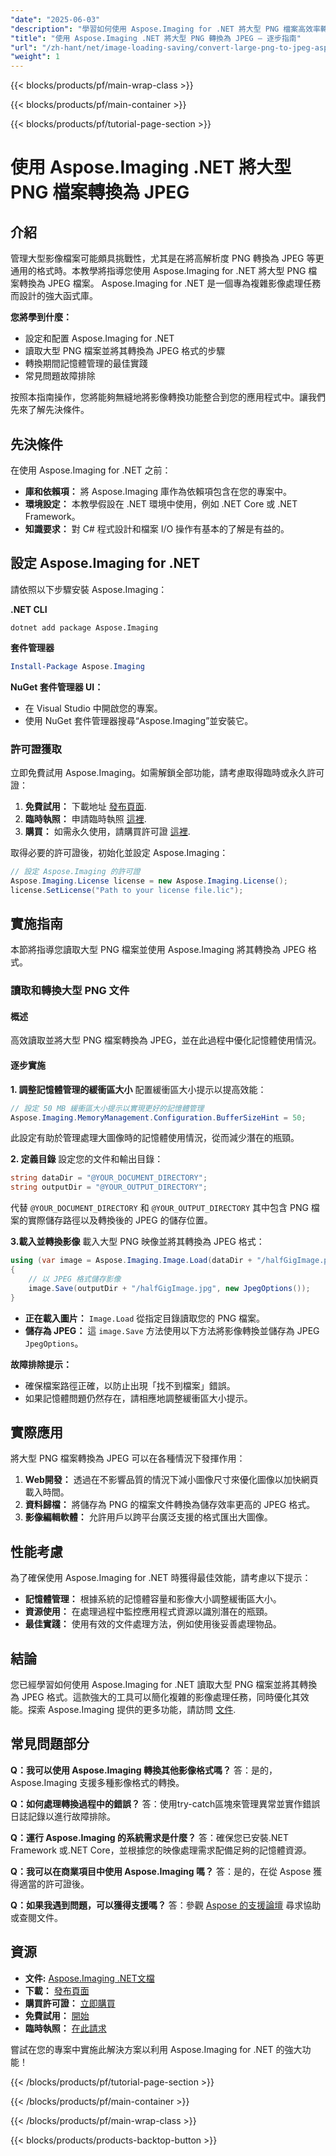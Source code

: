 ```yaml
---
"date": "2025-06-03"
"description": "學習如何使用 Aspose.Imaging for .NET 將大型 PNG 檔案高效率轉換為 JPEG。本指南涵蓋設定、實施和最佳實務。"
"title": "使用 Aspose.Imaging .NET 將大型 PNG 轉換為 JPEG — 逐步指南"
"url": "/zh-hant/net/image-loading-saving/convert-large-png-to-jpeg-aspose-imaging-dotnet/"
"weight": 1
---
```


{{< blocks/products/pf/main-wrap-class >}}

{{< blocks/products/pf/main-container >}}

{{< blocks/products/pf/tutorial-page-section >}}
# 使用 Aspose.Imaging .NET 將大型 PNG 檔案轉換為 JPEG

## 介紹
管理大型影像檔案可能頗具挑戰性，尤其是在將高解析度 PNG 轉換為 JPEG 等更通用的格式時。本教學將指導您使用 Aspose.Imaging for .NET 將大型 PNG 檔案轉換為 JPEG 檔案。 Aspose.Imaging for .NET 是一個專為複雜影像處理任務而設計的強大函式庫。

**您將學到什麼：**
- 設定和配置 Aspose.Imaging for .NET
- 讀取大型 PNG 檔案並將其轉換為 JPEG 格式的步驟
- 轉換期間記憶體管理的最佳實踐
- 常見問題故障排除

按照本指南操作，您將能夠無縫地將影像轉換功能整合到您的應用程式中。讓我們先來了解先決條件。

## 先決條件
在使用 Aspose.Imaging for .NET 之前：

- **庫和依賴項：** 將 Aspose.Imaging 庫作為依賴項包含在您的專案中。
- **環境設定：** 本教學假設在 .NET 環境中使用，例如 .NET Core 或 .NET Framework。
- **知識要求：** 對 C# 程式設計和檔案 I/O 操作有基本的了解是有益的。

## 設定 Aspose.Imaging for .NET
請依照以下步驟安裝 Aspose.Imaging：

**.NET CLI**
```shell
dotnet add package Aspose.Imaging
```

**套件管理器**
```powershell
Install-Package Aspose.Imaging
```

**NuGet 套件管理器 UI：**
- 在 Visual Studio 中開啟您的專案。
- 使用 NuGet 套件管理器搜尋“Aspose.Imaging”並安裝它。

### 許可證獲取
立即免費試用 Aspose.Imaging。如需解鎖全部功能，請考慮取得臨時或永久許可證：

1. **免費試用：** 下載地址 [發布頁面](https://releases。aspose.com/imaging/net/).
2. **臨時執照：** 申請臨時執照 [這裡](https://purchase。aspose.com/temporary-license/).
3. **購買：** 如需永久使用，請購買許可證 [這裡](https://purchase。aspose.com/buy).

取得必要的許可證後，初始化並設定 Aspose.Imaging：
```csharp
// 設定 Aspose.Imaging 的許可證
Aspose.Imaging.License license = new Aspose.Imaging.License();
license.SetLicense("Path to your license file.lic");
```

## 實施指南
本節將指導您讀取大型 PNG 檔案並使用 Aspose.Imaging 將其轉換為 JPEG 格式。

### 讀取和轉換大型 PNG 文件
#### 概述
高效讀取並將大型 PNG 檔案轉換為 JPEG，並在此過程中優化記憶體使用情況。

#### 逐步實施
**1. 調整記憶體管理的緩衝區大小**
配置緩衝區大小提示以提高效能：
```csharp
// 設定 50 MB 緩衝區大小提示以實現更好的記憶體管理
Aspose.Imaging.MemoryManagement.Configuration.BufferSizeHint = 50;
```
此設定有助於管理處理大圖像時的記憶體使用情況，從而減少潛在的瓶頸。

**2. 定義目錄**
設定您的文件和輸出目錄：
```csharp
string dataDir = "@YOUR_DOCUMENT_DIRECTORY";
string outputDir = "@YOUR_OUTPUT_DIRECTORY";
```
代替 `@YOUR_DOCUMENT_DIRECTORY` 和 `@YOUR_OUTPUT_DIRECTORY` 其中包含 PNG 檔案的實際儲存路徑以及轉換後的 JPEG 的儲存位置。

**3.載入並轉換影像**
載入大型 PNG 映像並將其轉換為 JPEG 格式：
```csharp
using (var image = Aspose.Imaging.Image.Load(dataDir + "/halfGigImage.png"))
{
    // 以 JPEG 格式儲存影像
    image.Save(outputDir + "/halfGigImage.jpg", new JpegOptions());
}
```
- **正在載入圖片：** `Image.Load` 從指定目錄讀取您的 PNG 檔案。
- **儲存為 JPEG：** 這 `image.Save` 方法使用以下方法將影像轉換並儲存為 JPEG `JpegOptions`。

**故障排除提示：**
- 確保檔案路徑正確，以防止出現「找不到檔案」錯誤。
- 如果記憶體問題仍然存在，請相應地調整緩衝區大小提示。

## 實際應用
將大型 PNG 檔案轉換為 JPEG 可以在各種情況下發揮作用：
1. **Web開發：** 透過在不影響品質的情況下減小圖像尺寸來優化圖像以加快網頁載入時間。
2. **資料歸檔：** 將儲存為 PNG 的檔案文件轉換為儲存效率更高的 JPEG 格式。
3. **影像編輯軟體：** 允許用戶以跨平台廣泛支援的格式匯出大圖像。

## 性能考慮
為了確保使用 Aspose.Imaging for .NET 時獲得最佳效能，請考慮以下提示：
- **記憶體管理：** 根據系統的記憶體容量和影像大小調整緩衝區大小。
- **資源使用：** 在處理過程中監控應用程式資源以識別潛在的瓶頸。
- **最佳實踐：** 使用有效的文件處理方法，例如使用後妥善處理物品。

## 結論
您已經學習如何使用 Aspose.Imaging for .NET 讀取大型 PNG 檔案並將其轉換為 JPEG 格式。這款強大的工具可以簡化複雜的影像處理任務，同時優化其效能。探索 Aspose.Imaging 提供的更多功能，請訪問 [文件](https://reference。aspose.com/imaging/net/).

## 常見問題部分
**Q：我可以使用 Aspose.Imaging 轉換其他影像格式嗎？**
答：是的，Aspose.Imaging 支援多種影像格式的轉換。

**Q：如何處理轉換過程中的錯誤？**
答：使用try-catch區塊來管理異常並實作錯誤日誌記錄以進行故障排除。

**Q：運行 Aspose.Imaging 的系統需求是什麼？**
答：確保您已安裝.NET Framework 或.NET Core，並根據您的映像處理需求配備足夠的記憶體資源。

**Q：我可以在商業項目中使用 Aspose.Imaging 嗎？**
答：是的，在從 Aspose 獲得適當的許可證後。

**Q：如果我遇到問題，可以獲得支援嗎？**
答：參觀 [Aspose 的支援論壇](https://forum.aspose.com/c/imaging/10) 尋求協助或查閱文件。

## 資源
- **文件:** [Aspose.Imaging .NET文檔](https://reference.aspose.com/imaging/net/)
- **下載：** [發布頁面](https://releases.aspose.com/imaging/net/)
- **購買許可證：** [立即購買](https://purchase.aspose.com/buy)
- **免費試用：** [開始](https://releases.aspose.com/imaging/net/)
- **臨時執照：** [在此請求](https://purchase.aspose.com/temporary-license/)

嘗試在您的專案中實施此解決方案以利用 Aspose.Imaging for .NET 的強大功能！

{{< /blocks/products/pf/tutorial-page-section >}}

{{< /blocks/products/pf/main-container >}}

{{< /blocks/products/pf/main-wrap-class >}}

{{< blocks/products/products-backtop-button >}}